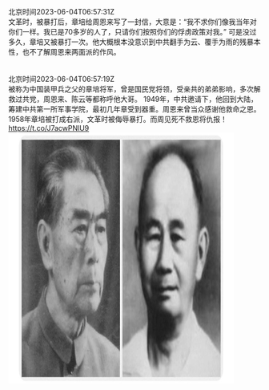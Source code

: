 北京时间2023-06-04T06:57:31Z<br>文革时，被暴打后，章培给周恩来写了一封信，大意是：“我不求你们像我当年对你们一样。我已是70多岁的人了，只请你们按照你们的俘虏政策对我。”
可是没过多久，章培又被暴打一次。他大概根本没意识到中共翻手为云、覆手为雨的残暴本性，也不了解周恩来两面派的作风。<br><br><br>北京时间2023-06-04T06:57:19Z<br>被称为中国装甲兵之父的章培将军，曾是国民党将领，受亲共的弟弟影响，多次解救过共党，周恩来、陈云等都称呼他大哥。
1949年，中共邀请下，他回到大陆，筹建中共第一所军事学院，最初几年章受到器重。周恩来曾当众感谢他救命之恩。
1958年章培被打成右派，文革时被侮辱暴打。而周见死不救恩将仇报！ https://t.co/J7acwPNlU9<br><img src='/temp/image/2023/t-Month-6/1665130572098748418_0.jpg' width='450' height='500'><br><br>